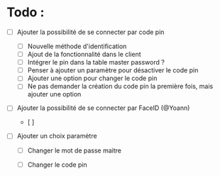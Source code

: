 # Todo :
- [ ] Ajouter la possibilité de se connecter par code pin 
    - [ ] Nouvelle méthode d'identification
    - [ ] Ajout de la fonctionnalité dans le client
    - [ ] Intégrer le pin dans la table master password ?
    - [ ] Penser à ajouter un paramètre pour désactiver le code pin
    - [ ] Ajouter une option pour changer le code pin
    - [ ] Ne pas demander la création du code pin la première fois, mais ajouter une option

- [ ] Ajouter la possibilité de se connecter par FaceID (@Yoann)
    - [ ] 

- [ ] Ajouter un choix paramètre
    - [ ] Changer le mot de passe maitre
    - [ ] Changer le code pin
    